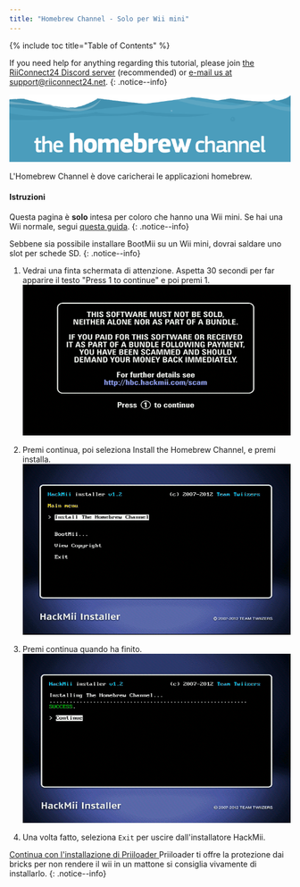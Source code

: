 ```yaml
---
title: "Homebrew Channel - Solo per Wii mini"
---
```


{% include toc title="Table of Contents" %}

If you need help for anything regarding this tutorial, please join [the RiiConnect24 Discord server](https://discord.gg/rc24) (recommended) or [e-mail us at support@riiconnect24.net](mailto:support@riiconnect24.net).
{: .notice--info}

![Logo HBC](/images/hbc.png)

L'Homebrew Channel è dove caricherai le applicazioni homebrew.

#### Istruzioni
Questa pagina è **solo** intesa per coloro che hanno una Wii mini. Se hai una Wii normale, segui [questa guida](hbc).
{: .notice--info}

Sebbene sia possibile installare BootMii su un Wii mini, dovrai saldare uno slot per schede SD.
{: .notice--info}

1. Vedrai una finta schermata di attenzione. Aspetta 30 secondi per far apparire il testo "Press 1 to continue" e poi premi 1. ![Schermata finta](/images/Wii/ScamScreen.png)

1. Premi continua, poi seleziona Install the Homebrew Channel, e premi installa. ![Installa l'Homebrew Channel](/images/Wii/InstallHomebrewChannel.png)

1. Premi continua quando ha finito. ![Installazione dell'Homebrew Channel completata](/images/Wii/SuccessHBC.png)


1. Una volta fatto, seleziona `Exit` per uscire dall'installatore HackMii.

[ Continua con l'installazione di Priiloader ](priiloader) Priiloader ti offre la protezione dai bricks per non rendere il wii in un mattone si consiglia vivamente di installarlo.
{: .notice--info}
